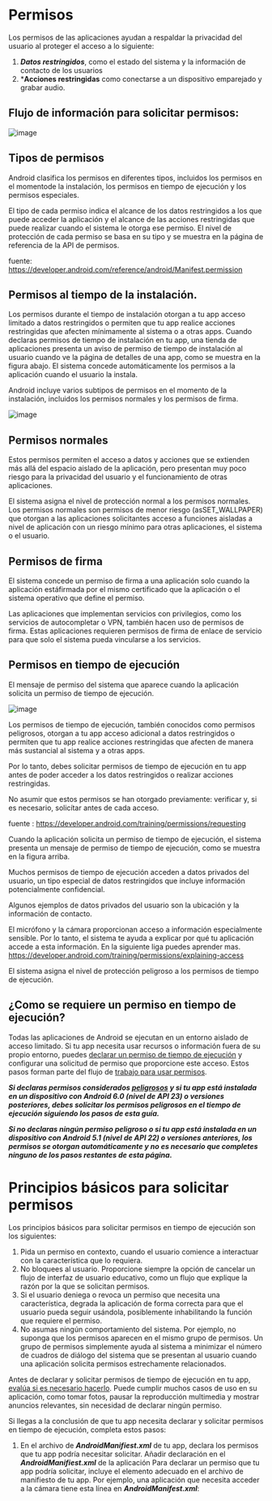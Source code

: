# Permisos
Los permisos de las aplicaciones ayudan a respaldar la privacidad del usuario al proteger el acceso a lo siguiente:

1. ***Datos restringidos***, como el estado del sistema y la información de contacto de los usuarios
2. ***Acciones restringidas** como conectarse a un dispositivo emparejado y grabar audio.

## Flujo de información para solicitar permisos:

![image](https://github.com/user-attachments/assets/b6702e3f-4d10-4088-bba0-33bae67f9311)

## Tipos de permisos

Android clasifica los permisos en diferentes tipos, incluidos los permisos en el momentode la instalación, los permisos en tiempo de ejecución y los permisos especiales. 

El tipo de cada permiso indica el alcance de los datos restringidos a los que puede acceder la aplicación y el alcance de las acciones restringidas que puede realizar cuando el sistema le otorga ese permiso. El nivel de protección de cada permiso se basa en su tipo y se muestra en la página de referencia de la API de permisos. 

fuente: https://developer.android.com/reference/android/Manifest.permission

## Permisos al tiempo de la instalación.

Los permisos durante el tiempo de instalación otorgan a tu app acceso limitado a datos restringidos o permiten que tu app realice acciones restringidas que afecten mínimamente al sistema o a otras apps. Cuando declaras permisos de tiempo de instalación en tu app, una tienda de aplicaciones presenta un aviso de permiso de tiempo de instalación al usuario cuando ve la página de detalles de una app, como se muestra en la figura abajo. El sistema concede automáticamente los permisos a la aplicación cuando el usuario la instala.

Android incluye varios subtipos de permisos en el momento de la instalación, incluidos los permisos normales y los permisos de firma.

![image](https://github.com/user-attachments/assets/e2fa0ff7-929d-4aed-9156-ee81aacc9bb0)

## Permisos normales

Estos permisos permiten el acceso a datos y acciones que se extienden más allá del espacio aislado de la aplicación, pero presentan muy poco riesgo para la privacidad del usuario y el funcionamiento de otras aplicaciones.

El sistema asigna el nivel de protección normal a los permisos normales. Los permisos normales son permisos de menor riesgo (asSET_WALLPAPER) que
otorgan a las aplicaciones solicitantes acceso a funciones aisladas a nivel de aplicación con un riesgo mínimo para otras aplicaciones, el sistema o el usuario.

## Permisos de firma

El sistema concede un permiso de firma a una aplicación solo cuando la aplicación estáfirmada por el mismo certificado que la aplicación o el sistema operativo que define el permiso.

Las aplicaciones que implementan servicios con privilegios, como los servicios de autocompletar o VPN, también hacen uso de permisos de firma. Estas aplicaciones requieren permisos de firma de enlace de servicio para que solo el sistema pueda vincularse a los servicios.

## Permisos en tiempo de ejecución 

El mensaje de permiso del sistema que aparece cuando la aplicación solicita un permiso de tiempo de ejecución.

![image](https://github.com/user-attachments/assets/8b580b72-83e5-48ae-b8ce-806653aecdc3)

Los permisos de tiempo de ejecución, también conocidos como permisos peligrosos, otorgan a tu app acceso adicional a datos restringidos o permiten que tu app realice acciones restringidas que afecten de manera más sustancial al sistema y a otras apps.

Por lo tanto, debes solicitar permisos de tiempo de ejecución en tu app antes de poder acceder a los datos restringidos o realizar acciones restringidas. 

No asumir que estos permisos se han otorgado previamente: verificar y, si es necesario, solicítar antes de cada acceso.

fuente : https://developer.android.com/training/permissions/requesting

Cuando la aplicación solicita un permiso de tiempo de ejecución, el sistema presenta un mensaje de permiso de tiempo de ejecución, como se muestra en la figura arriba.

Muchos permisos de tiempo de ejecución acceden a datos privados del usuario, un tipo especial de datos restringidos que incluye información potencialmente confidencial.

Algunos ejemplos de datos privados del usuario son la ubicación y la información de contacto.

El micrófono y la cámara proporcionan acceso a información especialmente sensible. Por lo tanto, el sistema te ayuda a explicar por qué tu aplicación accede a esta información. En la siguiente liga puedes aprender mas. https://developer.android.com/training/permissions/explaining-access

El sistema asigna el nivel de protección peligroso a los permisos de tiempo de ejecución.

## ¿Como se requiere un permiso en tiempo de ejecución?

Todas las aplicaciones de Android se ejecutan en un entorno aislado de acceso limitado. Si tu app necesita usar recursos o información fuera de su propio entorno, puedes [declarar un permiso de tiempo de ejecución](https://developer.android.com/training/permissions/declaring) y configurar una solicitud de permiso que proporcione este acceso. Estos pasos forman parte del flujo de [trabajo para usar permisos](https://developer.android.com/guide/topics/permissions/overview#workflow).

___Si declaras permisos considerados [peligrosos](https://developer.android.com/guide/topics/permissions/overview#dangerous_permissions) y si tu app está instalada en un dispositivo con Android 6.0 (nivel de API 23) o versiones posteriores, debes solicitar los permisos peligrosos en el tiempo de ejecución siguiendo los pasos de esta guía.___

___Si no declaras ningún permiso peligroso o si tu app está instalada en un dispositivo con Android 5.1 (nivel de API 22) o versiones anteriores, los permisos se otorgan automáticamente y no es necesario que completes ninguno de los pasos restantes de esta página.___

# Principios básicos para solicitar permisos

Los principios básicos para solicitar permisos en tiempo de ejecución son los siguientes:

1. Pida un permiso en contexto, cuando el usuario comience a interactuar con la característica que lo requiera.
2. No bloquees al usuario. Proporcione siempre la opción de cancelar un flujo de interfaz de usuario educativo, como un flujo que explique la razón por la que se solicitan permisos.
3. Si el usuario deniega o revoca un permiso que necesita una característica, degrada la aplicación de forma correcta para que el usuario pueda seguir usándola, posiblemente inhabilitando la función que requiere el permiso.
4. No asumas ningún comportamiento del sistema. Por ejemplo, no suponga que los permisos aparecen en el mismo grupo de permisos. Un grupo de permisos simplemente ayuda al sistema a minimizar el número de cuadros de diálogo del sistema que se presentan al usuario cuando una aplicación solicita permisos estrechamente relacionados.

Antes de declarar y solicitar permisos de tiempo de ejecución en tu app, [evalúa si es necesario hacerlo](https://developer.android.com/privacy-and-security/minimize-permission-requests). Puede cumplir muchos casos de uso en su aplicación, como tomar fotos, pausar la reproducción multimedia y mostrar anuncios relevantes, sin necesidad de declarar ningún permiso.

Si llegas a la conclusión de que tu app necesita declarar y solicitar permisos en tiempo de ejecución, completa estos pasos:

1. En el archivo de ___AndroidManifiest.xml___ de tu app, declara los permisos que tu app podría necesitar solicitar. Añadir declaración en el ___AndroidManifiest.xml___ de la aplicación Para declarar un permiso que tu app podría solicitar, incluye el elemento ___<uses-permission>___ adecuado en el archivo de manifiesto de tu app. Por ejemplo, una aplicación que necesita acceder a la cámara tiene esta línea en ___AndroidManifest.xml___:
